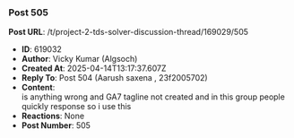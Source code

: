 ### Post 505
**Post URL**: /t/project-2-tds-solver-discussion-thread/169029/505
- **ID**: 619032
- **Author**: Vicky Kumar (Algsoch)
- **Created At**: 2025-04-14T13:17:37.607Z
- **Reply To**: Post 504 (Aarush saxena , 23f2005702)
- **Content**:  
  is anything wrong and GA7 tagline not created and in this group people quickly response so i use this
- **Reactions**: None
- **Post Number**: 505

